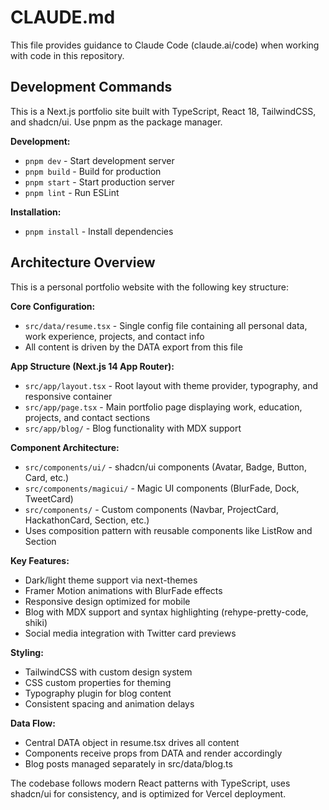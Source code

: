 # CLAUDE.md

This file provides guidance to Claude Code (claude.ai/code) when working with code in this repository.

## Development Commands

This is a Next.js portfolio site built with TypeScript, React 18, TailwindCSS, and shadcn/ui. Use pnpm as the package manager.

**Development:**
- `pnpm dev` - Start development server
- `pnpm build` - Build for production
- `pnpm start` - Start production server
- `pnpm lint` - Run ESLint

**Installation:**
- `pnpm install` - Install dependencies

## Architecture Overview

This is a personal portfolio website with the following key structure:

**Core Configuration:**
- `src/data/resume.tsx` - Single config file containing all personal data, work experience, projects, and contact info
- All content is driven by the DATA export from this file

**App Structure (Next.js 14 App Router):**
- `src/app/layout.tsx` - Root layout with theme provider, typography, and responsive container
- `src/app/page.tsx` - Main portfolio page displaying work, education, projects, and contact sections
- `src/app/blog/` - Blog functionality with MDX support

**Component Architecture:**
- `src/components/ui/` - shadcn/ui components (Avatar, Badge, Button, Card, etc.)
- `src/components/magicui/` - Magic UI components (BlurFade, Dock, TweetCard)
- `src/components/` - Custom components (Navbar, ProjectCard, HackathonCard, Section, etc.)
- Uses composition pattern with reusable components like ListRow and Section

**Key Features:**
- Dark/light theme support via next-themes
- Framer Motion animations with BlurFade effects
- Responsive design optimized for mobile
- Blog with MDX support and syntax highlighting (rehype-pretty-code, shiki)
- Social media integration with Twitter card previews

**Styling:**
- TailwindCSS with custom design system
- CSS custom properties for theming
- Typography plugin for blog content
- Consistent spacing and animation delays

**Data Flow:**
- Central DATA object in resume.tsx drives all content
- Components receive props from DATA and render accordingly
- Blog posts managed separately in src/data/blog.ts

The codebase follows modern React patterns with TypeScript, uses shadcn/ui for consistency, and is optimized for Vercel deployment.